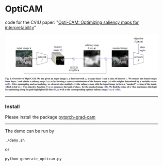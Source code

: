# OptiCAM
code for the CVIU paper: "[Opti-CAM: Optimizing saliency maps for interpretability](https://www.sciencedirect.com/science/article/pii/S1077314224001826)"

![opti](figures/opti.png)
______
### Install
Please install the package [pytorch-grad-cam](https://github.com/jacobgil/pytorch-grad-cam)

__________
The demo can be run by
```
./demo.sh
```
or
```
python generate_opticam.py
```
